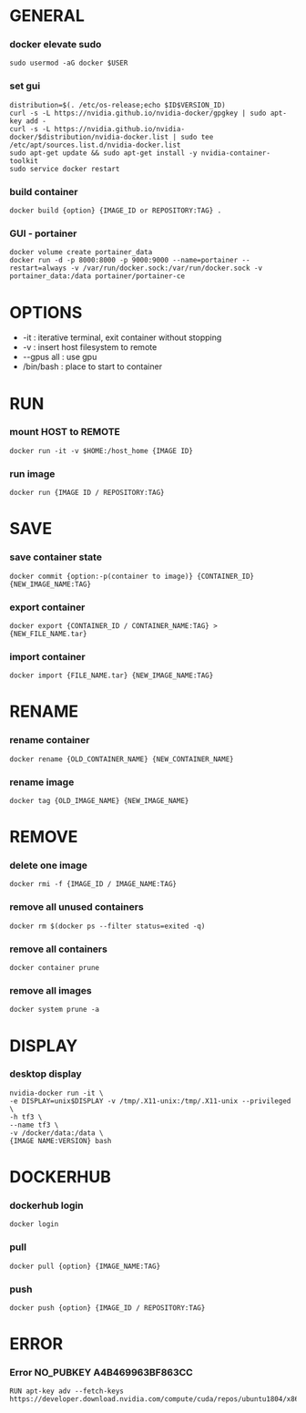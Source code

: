 # GENERAL
### docker elevate sudo
    sudo usermod -aG docker $USER
### set gui
    distribution=$(. /etc/os-release;echo $ID$VERSION_ID)
    curl -s -L https://nvidia.github.io/nvidia-docker/gpgkey | sudo apt-key add -
    curl -s -L https://nvidia.github.io/nvidia-docker/$distribution/nvidia-docker.list | sudo tee /etc/apt/sources.list.d/nvidia-docker.list
    sudo apt-get update && sudo apt-get install -y nvidia-container-toolkit
    sudo service docker restart
### build container
    docker build {option} {IMAGE_ID or REPOSITORY:TAG} .  
### GUI - portainer
    docker volume create portainer_data
    docker run -d -p 8000:8000 -p 9000:9000 --name=portainer --restart=always -v /var/run/docker.sock:/var/run/docker.sock -v portainer_data:/data portainer/portainer-ce
    
# OPTIONS
- -it : iterative terminal, exit container without stopping
- -v : insert host filesystem to remote
- --gpus all : use gpu
- /bin/bash : place to start to container
        
# RUN
### mount HOST to REMOTE
    docker run -it -v $HOME:/host_home {IMAGE ID}
### run image
    docker run {IMAGE ID / REPOSITORY:TAG}
    
# SAVE
### save container state
    docker commit {option:-p(container to image)} {CONTAINER_ID} {NEW_IMAGE_NAME:TAG}
### export container
    docker export {CONTAINER_ID / CONTAINER_NAME:TAG} > {NEW_FILE_NAME.tar}
### import container
    docker import {FILE_NAME.tar} {NEW_IMAGE_NAME:TAG}
    
# RENAME
### rename container
    docker rename {OLD_CONTAINER_NAME} {NEW_CONTAINER_NAME}
### rename image
    docker tag {OLD_IMAGE_NAME} {NEW_IMAGE_NAME}
    
# REMOVE
### delete one image
    docker rmi -f {IMAGE_ID / IMAGE_NAME:TAG}
### remove all unused containers
    docker rm $(docker ps --filter status=exited -q)
### remove all containers
    docker container prune
### remove all images
    docker system prune -a
    
# DISPLAY
### desktop display
    nvidia-docker run -it \
    -e DISPLAY=unix$DISPLAY -v /tmp/.X11-unix:/tmp/.X11-unix --privileged \
    -h tf3 \
    --name tf3 \
    -v /docker/data:/data \
    {IMAGE NAME:VERSION} bash
    
# DOCKERHUB
### dockerhub login
    docker login
### pull
    docker pull {option} {IMAGE_NAME:TAG}
### push
    docker push {option} {IMAGE_ID / REPOSITORY:TAG}
   
# ERROR
### Error NO_PUBKEY A4B469963BF863CC
    RUN apt-key adv --fetch-keys https://developer.download.nvidia.com/compute/cuda/repos/ubuntu1804/x86_64/3bf863cc.pub
